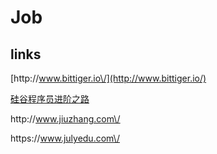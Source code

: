 # Job

## links

[http:\/\/www.bittiger.io\/](http://www.bittiger.io/)

[硅谷程序员进阶之路](https://docs.google.com/document/d/1NPojCYmFOSg-GvYfOKKS6dkp6VBNbjVmYho5nl8YI3M)

http:\/\/www.jiuzhang.com\/

https:\/\/www.julyedu.com\/

